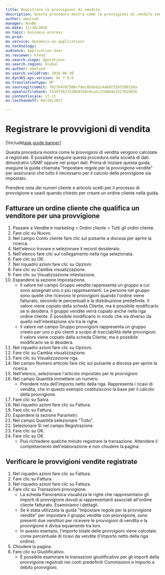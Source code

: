 ```yaml
--- 
title: Registrare le provvigioni di vendita
description: Questa procedura mostra come le provvigioni di vendita vengono calcolate e registrate.
author: omulvad
manager: AnnBe
ms.date: 11/10/2016
ms.topic: business-process
ms.prod: 
ms.service: dynamics-ax-applications
ms.technology: 
audience: Application User
ms.reviewer: kfend
ms.search.scope: Operations
ms.search.region: Global
ms.author: omulvad
ms.search.validFrom: 2016-06-30
ms.dyn365.ops.version: AX 7.0.0
ms.translationtype: HT
ms.sourcegitcommit: f827b4787506cfdec8b9a91c4a68f3293190158a
ms.openlocfilehash: 5535f1627526b97ddc9ca2c210db4e332782d656
ms.contentlocale: it-it
ms.lasthandoff: 09/29/2017

---
```

# <a name="register-sales-commissions"></a>Registrare le provvigioni di vendita

[!include[task guide banner](../../includes/task-guide-banner.md)]

Questa procedura mostra come le provvigioni di vendita vengono calcolate e registrate. È possibile eseguire questa procedura nella società di dati dimostrativi USMF oppure nei propri dati. Prima di iniziare questa guida, eseguire la guida chiamata “Impostare regole per la provvigione vendite" per assicurarsi che tutto il necessario per il calcolo della provvigione sia impostato.

Prendere nota dei numeri cliente e articolo scelti per il processo di provvigione e usarli quando chiesto per creare un ordine cliente nella guida.


## <a name="invoice-a-sales-order-that-qualifies-a-salesperson-for-a-commission"></a>Fatturare un ordine cliente che qualifica un venditore per una provvigione
1. Passare a Vendite e marketing > Ordini cliente > Tutti gli ordini cliente.
2. Fare clic su Nuovo.
3. Nel campo Conto cliente fare clic sul pulsante a discesa per aprire la ricerca.
4. Nell'elenco trovare e selezionare il record desiderato.
5. Nell'elenco fare clic sul collegamento nella riga selezionata.
6. Fare clic su OK.
7. Nel riquadro azioni fare clic su Opzioni.
8. Fare clic su Cambia visualizzazione.
9. Fare clic su Visualizzazione intestazione.
10. Espandere la sezione Impostazione.
    * Il valore nel campo Gruppo vendite rappresenta un gruppo a cui sono assegnati uno o più rappresentanti. Le persone nel gruppo sono quelle che ricevono le provvigioni quando l'ordine viene fatturato, secondo le percentuali e la distribuzione predefinite.   Il valore viene copiato dalla scheda Cliente, ma è possibile modificarlo se si desidera.  Il gruppo vendite verrà copiato anche nella riga ordine cliente. È possibile modificarlo in modo che sia diverso da quello nell'intestazione e/o tra le righe.  
    * Il valore nel campo Gruppo provvigioni rappresenta un gruppo creato per uno o più clienti a scopo di tracciabilità delle provvigioni.   Il valore viene copiato dalla scheda Cliente, ma è possibile modificarlo se si desidera.   
11. Nel riquadro azioni fare clic su Opzioni.
12. Fare clic su Cambia visualizzazione.
13. Fare clic su Visualizzazione riga.
14. Nel campo Numero articolo fare clic sul pulsante a discesa per aprire la ricerca.
15. Nell'elenco, selezionare l'articolo impostato per le provvigioni. 
16. Nel campo Quantità immettere un numero.
    * Prendere nota dell'importo netto della riga. Rappresenta i ricavi di vendita, che in questo esempio costituiscono la base per il calcolo della provvigione.  
17. Fare clic su Salva.
18. Nel riquadro azioni fare clic su Fattura.
19. Fare clic su Fattura.
20. Espandere la sezione Parametri.
21. Nel campo Quantità selezionare "Tutto".
22. Selezionare Sì nel campo Registrazione.
23. Fare clic su OK.
24. Fare clic su OK.
    * Può richiedere qualche minuto registrare la transazione. Attendere il completamento dell'elaborazione e non chiudere la pagina.  

## <a name="review-the-registered-sales-commissions"></a>Verificare le provvigioni vendite registrate
1. Nel riquadro azioni fare clic su Fattura.
2. Fare clic su Fattura.
3. Nel riquadro azioni fare clic su Fattura.
4. Fare clic su Transazioni provvigione.
    * La scheda Panoramica visualizza le righe che rappresentano gli importi di provvigione dovuti ai rappresentanti associati all'ordine cliente fatturato. Esaminiamo i dettagli.     
    * Se è stata utilizzata la guida "Impostare regole per la provvigione vendite" per impostare il gruppo vendite con provvigione, sono presenti due venditori per ricevere le provvigioni di vendita e la provvigione è divisa equamente tra loro.  
    * In questo esempio, l'importo totale delle provvigioni viene calcolato come percentuale di ricavi da vendite (l'importo netto della riga ordine).   
5. Chiudere la pagina.
6. Fare clic su Giustificativo.
    * È possibile esaminare le transazioni giustificativo per gli importi della provvigione registrati nei conti predefiniti Commissioni e Importo a debito provvigioni.  


